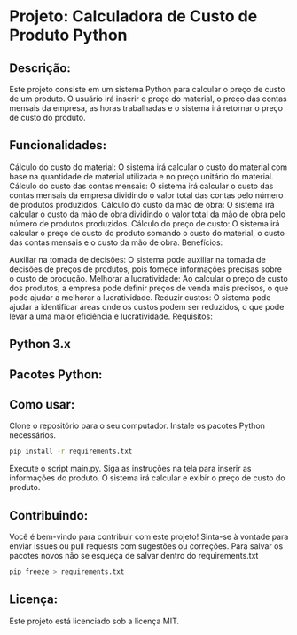 # Projeto: Calculadora de Custo de Produto Python

## Descrição:

Este projeto consiste em um sistema Python para calcular o preço de custo de um produto. O usuário irá inserir o preço do material, o preço das contas mensais da empresa, as horas trabalhadas e o sistema irá retornar o preço de custo do produto.

## Funcionalidades:

Cálculo do custo do material: O sistema irá calcular o custo do material com base na quantidade de material utilizada e no preço unitário do material.
Cálculo do custo das contas mensais: O sistema irá calcular o custo das contas mensais da empresa dividindo o valor total das contas pelo número de produtos produzidos.
Cálculo do custo da mão de obra: O sistema irá calcular o custo da mão de obra dividindo o valor total da mão de obra pelo número de produtos produzidos.
Cálculo do preço de custo: O sistema irá calcular o preço de custo do produto somando o custo do material, o custo das contas mensais e o custo da mão de obra.
Benefícios:

Auxiliar na tomada de decisões: O sistema pode auxiliar na tomada de decisões de preços de produtos, pois fornece informações precisas sobre o custo de produção.
Melhorar a lucratividade: Ao calcular o preço de custo dos produtos, a empresa pode definir preços de venda mais precisos, o que pode ajudar a melhorar a lucratividade.
Reduzir custos: O sistema pode ajudar a identificar áreas onde os custos podem ser reduzidos, o que pode levar a uma maior eficiência e lucratividade.
Requisitos:

## Python 3.x
## Pacotes Python:

## Como usar:

Clone o repositório para o seu computador.
Instale os pacotes Python necessários.

```bash 
pip install -r requirements.txt 
```

Execute o script main.py.
Siga as instruções na tela para inserir as informações do produto.
O sistema irá calcular e exibir o preço de custo do produto.

## Contribuindo:

Você é bem-vindo para contribuir com este projeto! Sinta-se à vontade para enviar issues ou pull requests com sugestões ou correções.
Para salvar os pacotes novos não se esqueça de salvar dentro do requirements.txt
```bash
pip freeze > requirements.txt
```

## Licença:

Este projeto está licenciado sob a licença MIT.